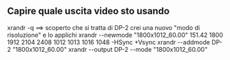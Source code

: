 ## Capire quale uscita video sto usando
xrandr -q
==> scoperto che si tratta di DP-2 crei una nuovo "modo di risoluzione" e lo applichi
xrandr --newmode "1800x1012_60.00" 151.42 1800 1912 2104 2408 1012 1013 1016 1048 -HSync +Vsync
xrandr --addmode DP-2 "1800x1012_60.00"
xrandr --output DP-2 --mode "1800x1012_60.00"
